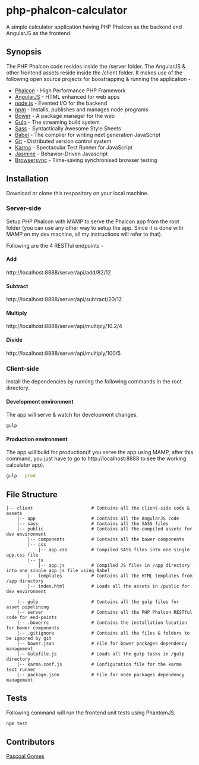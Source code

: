# php-phalcon-calculator
A simple calculator application having PHP Phalcon as the backend and AngularJS as the frontend.

## Synopsis
The PHP Phalcon code resides inside the /server folder. The AngularJS & other frontend assets reside inside the /client folder.
It makes use of the following open source projects for boostrapping & running the application -

* [Phalcon] - High Performance PHP Framework
* [AngularJS] - HTML enhanced for web apps
* [node.js] - Evented I/O for the backend
* [npm] - Installs, publishes and manages node programs
* [Bower] - A package manager for the web
* [Gulp] - The streaming build system
* [Sass] - Syntactically Awesome Style Sheets
* [Babel] - The compiler for writing next generation JavaScript
* [Git] - Distributed version control system
* [Karma] - Spectacular Test Runner for JavaScript
* [Jasmine] - Behavior-Driven Javascript
* [Browsersync] - Time-saving synchronised browser testing


## Installation
Download or clone this respository on your local machine.

### Server-side
Setup PHP Phalcon with MAMP to serve the Phalcon app from the root folder
(you can use any other way to setup the app. Since it is done with MAMP on my dev machine, all my instructions will refer to that).

Following are the 4 RESTful endpoints -

#### Add
http://localhost:8888/server/api/add/82/12

#### Subtract
http://localhost:8888/server/api/subtract/20/12

#### Multiply
http://localhost:8888/server/api/multiply/10.2/4

#### Divide
http://localhost:8888/server/api/multiply/100/5



### Client-side
Install the dependencies by running the following commands in the root directory.

#### Development environment
The app will serve & watch for development changes.

```sh
gulp
```


#### Production environment
The app will build for production(if you serve the app using MAMP, after this command, you just have to go to http://localhost:8888 to see the working calculator app).

```sh
gulp --prod
```


## File Structure

```
|-- client                      # Contains all the client-side code & assets
    |-- app                     # Contains all the AngularJS code
    |-- sass                    # Contains all the SASS files
    |-- public                  # Contains all the compiled assets for dev environment
        |-- components          # Contains all the bower components
        |-- css
            |-- app.css         # Compiled SASS files into one single app.css file
        |-- js
            |-- app.js          # Compiled JS files in /app directory into one single app.js file using Babel
        |-- templates           # Contains all the HTML templates from /app directory
        |-- index.html          # Loads all the assets in /public for dev environment

    |-- gulp                    # Contains all the gulp files for asset pipelining
    |-- server                  # Contains all the PHP Phalcon RESTful code for end-points
    |-- .bowerrc                # Contains the installation location for bower components
    |-- .gitignore              # Contains all the files & folders to be ignored by git
    |-- bower.json              # File for bower packages dependency management
    |-- Gulpfile.js             # Loads all the gulp tasks in /gulp directory
    |-- karma.conf.js           # Configuration file for the karma test runner
    |-- package.json            # File for node packages dependency management
```


## Tests
Following command will run the frontend unit tests using PhantomJS.

```sh
npm test
```


## Contributors
[Pascoal Gomes](https://au.linkedin.com/in/pascoal-gomes-a4835954)




[Phalcon]: <https://phalconphp.com/en/>
[AngularJS]: <http://angularjs.org>
[Gulp]: <http://gulpjs.com>
[node.js]: <http://nodejs.org>
[Bower]: https://bower.io/
[npm]: https://www.npmjs.com/
[Sass]: http://sass-lang.com/
[Babel]: https://babeljs.io/
[Git]: https://git-scm.com/
[Karma]: https://github.com/karma-runner/karma
[Jasmine]: https://jasmine.github.io/
[Browsersync]: https://www.browsersync.io/
